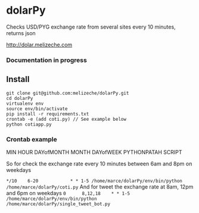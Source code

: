 # dolarPy
Checks USD/PYG exchange rate from several sites every 10 minutes, returns json

http://dolar.melizeche.com

### Documentation in progress

## Install

```
git clone git@github.com:melizeche/dolarPy.git
cd dolarPy
virtualenv env
source env/bin/activate
pip install -r requirements.txt
crontab -e (add coti.py) // See example below
python cotiapp.py
```

### Crontab example

MIN HOUR DAYofMONTH MONTH DAYofWEEK PYTHONPATAH SCRIPT

So for check the exchange rate every 10 minutes between 6am and 8pm on weekdays

```*/10    6-20            * * 1-5 /home/marce/dolarPy/env/bin/python /home/marce/dolarPy/coti.py```
And for tweet the exchange rate at 8am, 12pm and 6pm on weekdays
```0      8,12,18    * * 1-5 /home/marce/dolarPy/env/bin/python /home/marce/dolarPy/single_tweet_bot.py```